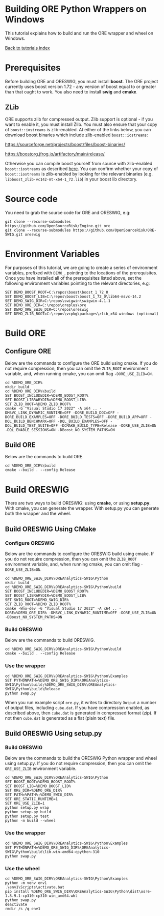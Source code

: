 
# Building ORE Python Wrappers on Windows

This tutorial explains how to build and run the ORE wrapper and wheel on
Windows.

[Back to tutorials index](../tutorials_index.md)

# Prerequisites

Before building ORE and ORESWIG, you must install **boost**.  The ORE project
currently uses boost version 1.72 - any version of boost equal to or greater
than that ought to work.  You also need to install **swig** and **cmake**.

## ZLib

ORE supports zlib for compressed output.  Zlib support is optional - if you
want to enable it, you must install Zlib.  You must also ensure that your copy
of `boost::iostreams` is zlib-enabled.  At either of the links below, you can
download boost binaries which include zlib-enabled `boost::iostreams`:

https://sourceforge.net/projects/boost/files/boost-binaries/

https://boostorg.jfrog.io/artifactory/main/release/

Otherwise you can compile boost yourself from source with zlib-enabled
`boost::iostreams` as described
[here](https://www.boost.org/doc/libs/1_82_0/libs/iostreams/doc/index.html).
You can confirm whether your copy of `boost::iostreams` is zlib-enabled by
looking for the relevant binaries (e.g. `libboost_zlib-vc142-mt-x64-1_72.lib`)
in your boost lib directory.

# Source code

You need to grab the source code for ORE and ORESWIG, e.g:

    git clone --recurse-submodules https://github.com/OpenSourceRisk/Engine.git ore
    git clone --recurse-submodules https://github.com/OpenSourceRisk/ORE-SWIG.git oreswig

# Environment Variables

For purposes of this tutorial, we are going to create a series of environment
variables, prefixed with `DEMO_`, pointing to the locations of the
prerequisites.  Once you have installed all of the prerequisites listed above,
set the following environment variables pointing to the relevant directories,
e.g:

    SET DEMO_BOOST_ROOT=C:\repos\boost\boost_1_72_0
    SET DEMO_BOOST_LIB=C:\repos\boost\boost_1_72_0\lib64-msvc-14.2
    SET DEMO_SWIG_DIR=C:\repos\swigwin\swigwin-4.1.1
    SET DEMO_ORE_DIR=C:\repos\oreplus\ore
    SET DEMO_ORE_SWIG_DIR=C:\repos\oreswig
    SET DEMO_ZLIB_ROOT=C:\repos\vcpkg\packages\zlib_x64-windows (optional)

# Build ORE

## Configure ORE

Below are the commands to configure the ORE build using cmake.  If you do not
require compression, then you can omit the `ZLIB_ROOT` environment variable,
and, when running cmake, you can omit flag `-DORE_USE_ZLIB=ON`.

    cd %DEMO_ORE_DIR%
    mkdir build
    cd %DEMO_ORE_DIR%\build
    SET BOOST_INCLUDEDIR=%DEMO_BOOST_ROOT%
    SET BOOST_LIBRARYDIR=%DEMO_BOOST_LIB%
    SET ZLIB_ROOT=%DEMO_ZLIB_ROOT%
    cmake -G "Visual Studio 17 2022" -A x64 .. -DMSVC_LINK_DYNAMIC_RUNTIME=OFF -DORE_BUILD_DOC=OFF -DORE_BUILD_EXAMPLES=OFF -DORE_BUILD_TESTS=OFF -DORE_BUILD_APP=OFF -DQL_BUILD_BENCHMARK=OFF -DQL_BUILD_EXAMPLES=OFF -DQL_BUILD_TEST_SUITE=OFF -DCMAKE_BUILD_TYPE=Release -DORE_USE_ZLIB=ON -DQL_ENABLE_SESSIONS=ON -DBoost_NO_SYSTEM_PATHS=ON

## Build ORE

Below are the commands to build ORE.

    cd %DEMO_ORE_DIR%\build
    cmake --build . --config Release

# Build ORESWIG

There are two ways to build ORESWIG: using **cmake**, or using **setup.py**.
With cmake, you can generate the wrapper.  With setup.py you can generate both
the wrapper and the wheel.

## Build ORESWIG Using CMake

### Configure ORESWIG

Below are the commands to configure the ORESWIG build using cmake.  If you do
not require compression, then you can omit the `ZLIB_ROOT` environment
variable, and, when running cmake, you can omit flag `-DORE_USE_ZLIB=ON`.

    cd %DEMO_ORE_SWIG_DIR%\OREAnalytics-SWIG\Python
    mkdir build
    cd %DEMO_ORE_SWIG_DIR%\OREAnalytics-SWIG\Python\build
    SET BOOST_INCLUDEDIR=%DEMO_BOOST_ROOT%
    SET BOOST_LIBRARYDIR=%DEMO_BOOST_LIB%
    SET SWIG_ROOT=%DEMO_SWIG_DIR%
    SET ZLIB_ROOT=%DEMO_ZLIB_ROOT%
    cmake -Wno-dev -G "Visual Studio 17 2022" -A x64 .. -DORE=%DEMO_ORE_DIR% -DMSVC_LINK_DYNAMIC_RUNTIME=OFF -DORE_USE_ZLIB=ON -DBoost_NO_SYSTEM_PATHS=ON

### Build ORESWIG

Below are the commands to build ORESWIG.

    cd %DEMO_ORE_SWIG_DIR%\OREAnalytics-SWIG\Python\build
    cmake --build . --config Release

### Use the wrapper

    cd %DEMO_ORE_SWIG_DIR%\OREAnalytics-SWIG\Python\Examples
    SET PYTHONPATH=%DEMO_ORE_SWIG_DIR%\OREAnalytics-SWIG\Python\build;%DEMO_ORE_SWIG_DIR%\OREAnalytics-SWIG\Python\build\Release
    python swap.py

When you run example script `ore.py`, it writes to directory `Output` a number
of output files, including `cube.dat`.  If you have compression enabled, as
described above, then `cube.dat` is generated in compressed format (zip).  If
not then `cube.dat` is generated as a flat (plain text) file.

## Build ORESWIG Using setup.py

### Build ORESWIG

Below are the commands to build the ORESWIG Python wrapper and wheel using
setup.py.  If you do not require compression, then you can omit the
`ORE_USE_ZLIB` environment variable.

    cd %DEMO_ORE_SWIG_DIR%\OREAnalytics-SWIG\Python
    SET BOOST_ROOT=%DEMO_BOOST_ROOT%
    SET BOOST_LIB=%DEMO_BOOST_LIB%
    SET ORE_DIR=%DEMO_ORE_DIR%
    SET PATH=%PATH%;%DEMO_SWIG_DIR%
    SET ORE_STATIC_RUNTIME=1
    SET ORE_USE_ZLIB=1
    python setup.py wrap
    python setup.py build
    python setup.py test
    python -m build --wheel

### Use the wrapper

    cd %DEMO_ORE_SWIG_DIR%\OREAnalytics-SWIG\Python\Examples
    SET PYTHONPATH=%DEMO_ORE_SWIG_DIR%\OREAnalytics-SWIG\Python\build\lib.win-amd64-cpython-310
    python swap.py

### Use the wheel

    cd %DEMO_ORE_SWIG_DIR%\OREAnalytics-SWIG\Python\Examples
    python -m venv env1
    .\env1\Scripts\activate.bat
    pip install %DEMO_ORE_SWIG_DIR%\OREAnalytics-SWIG\Python\dist\osre-1.8.9.1-cp310-cp310-win_amd64.whl
    python swap.py
    deactivate
    rmdir /s /q env1

